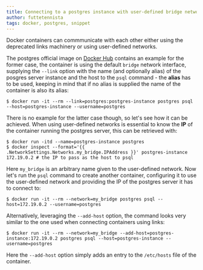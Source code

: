 ```yaml
---
title: Connecting to a postgres instance with user-defined bridge networks
author: futtetennista
tags: docker, postgres, snippet
---
```


Docker containers can commmunicate with each other either using the deprecated
links machinery or using user-defined networks.
<!--more-->
The postgres official image on [Docker Hub](https://hub.docker.com/_/postgres/)
contains an example for the former case, the container is using the default
`bridge` network interface, supplying the `--link` option with the name (and
optionally alias) of the posgres server instance and the host to the `psql`
command - the **alias** has to be used, keeping in mind that if no alias is
supplied the name of the container is also its alias:

```
$ docker run -it --rm --link=postgres:postgres-instance postgres psql --host=postgres-instance --username=postgres
```
There is no example for the latter case though, so let's see how it can be achieved.
When using user-defined networks is essential to know the **IP** of the container
running the postgres server, this can be retrieved with:

```
$ docker run -itd --name=postgres-instance postgres
$ docker inspect --format='{{ .NetworkSettings.Networks.my_bridge.IPAddress }}' postgres-instance
172.19.0.2 # the IP to pass as the host to psql
```
Here `my_bridge` is an arbitrary name given to the user-defined network. Now let's
run the `psql` command to create another container, configuring it to use the
user-defined network and providing the IP of the postgres server it has to connect
to:

```
$ docker run -it --rm --network=my_bridge postgres psql --host=172.19.0.2 --username=postgres
```
Alternatively, leveraging the `--add-host` option, the command looks very similar
to the one used when connecting containers using links:

```
$ docker run -it --rm --network=my_bridge --add-host=postgres-instance:172.19.0.2 postgres psql --host=postgres-instance --username=postgres
```
Here the `--add-host` option simply adds an entry to the `/etc/hosts` file of the
container.
